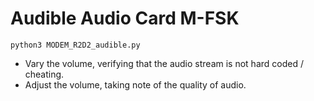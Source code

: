 
# Audible Audio Card M-FSK

```
python3 MODEM_R2D2_audible.py
```

* Vary the volume, verifying that the audio stream is not hard coded / cheating.
* Adjust the volume, taking note of the quality of audio.